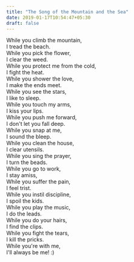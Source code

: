 ```yaml
---
title: "The Song of the Mountain and the Sea"
date: 2019-01-17T10:54:47+05:30
draft: false
---
```


While you climb the mountain, <br>
I tread the beach. <br>
While you pick the flower, <br>
I clear the weed. <br>
While you protect me from the cold, <br>
I fight the heat. <br>
While you shower the love, <br>
I make the ends meet. <br>
While you see the stars, <br>
I like to sleep. <br>
While you touch my arms, <br>
I kiss your lips. <br>
While you push me forward, <br>
I don't let you fall deep. <br>
While you snap at me, <br>
I sound the bleep. <br>
While you clean the house, <br>
I clear utensils. <br>
While you sing the prayer, <br>
I turn the beads. <br>
While you go to work, <br>
I stay amiss, <br>
While you suffer the pain, <br>
I feel trist. <br>
While you instil discipline, <br>
I spoil the kids. <br>
While you play the music, <br>
I do the leads. <br>
While you do your hairs, <br>
I find the clips. <br>
While you fight the tears, <br>
I kill the pricks. <br>
While you're with me, <br>
I'll always be me! :) <br>

